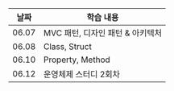 | 날짜  | 학습 내용                        |
| ----- | -------------------------------- |
| 06.07 | MVC 패턴, 디자인 패턴 & 아키텍처 |
| 06.08 | Class, Struct                    |
| 06.10 | Property, Method                 |
| 06.12 | 운영체제 스터디 2회차            |
